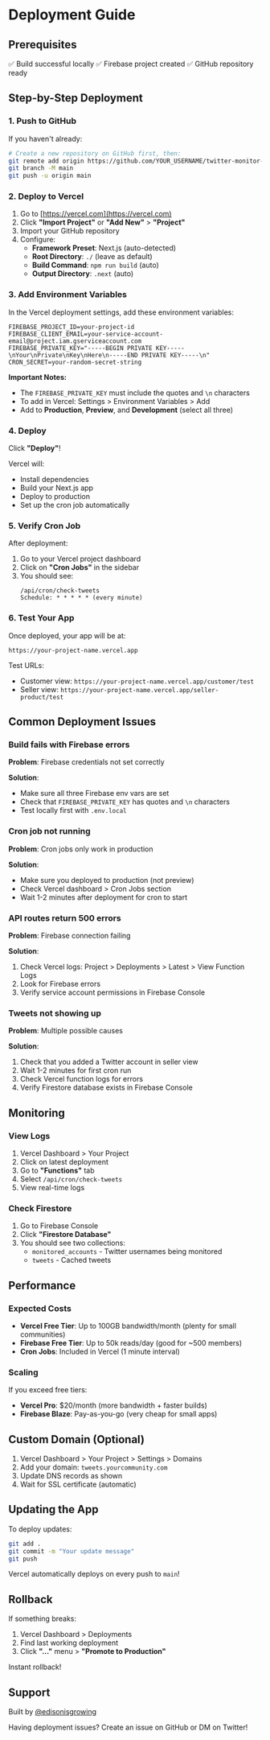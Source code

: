 # Deployment Guide

## Prerequisites

✅ Build successful locally
✅ Firebase project created
✅ GitHub repository ready

## Step-by-Step Deployment

### 1. Push to GitHub

If you haven't already:

```bash
# Create a new repository on GitHub first, then:
git remote add origin https://github.com/YOUR_USERNAME/twitter-monitor-whop.git
git branch -M main
git push -u origin main
```

### 2. Deploy to Vercel

1. Go to [https://vercel.com](https://vercel.com)
2. Click **"Import Project"** or **"Add New"** > **"Project"**
3. Import your GitHub repository
4. Configure:
   - **Framework Preset**: Next.js (auto-detected)
   - **Root Directory**: `./` (leave as default)
   - **Build Command**: `npm run build` (auto)
   - **Output Directory**: `.next` (auto)

### 3. Add Environment Variables

In the Vercel deployment settings, add these environment variables:

```
FIREBASE_PROJECT_ID=your-project-id
FIREBASE_CLIENT_EMAIL=your-service-account-email@project.iam.gserviceaccount.com
FIREBASE_PRIVATE_KEY="-----BEGIN PRIVATE KEY-----\nYour\nPrivate\nKey\nHere\n-----END PRIVATE KEY-----\n"
CRON_SECRET=your-random-secret-string
```

**Important Notes:**
- The `FIREBASE_PRIVATE_KEY` must include the quotes and `\n` characters
- To add in Vercel: Settings > Environment Variables > Add
- Add to **Production**, **Preview**, and **Development** (select all three)

### 4. Deploy

Click **"Deploy"**!

Vercel will:
- Install dependencies
- Build your Next.js app
- Deploy to production
- Set up the cron job automatically

### 5. Verify Cron Job

After deployment:

1. Go to your Vercel project dashboard
2. Click on **"Cron Jobs"** in the sidebar
3. You should see:
   ```
   /api/cron/check-tweets
   Schedule: * * * * * (every minute)
   ```

### 6. Test Your App

Once deployed, your app will be at:
```
https://your-project-name.vercel.app
```

Test URLs:
- Customer view: `https://your-project-name.vercel.app/customer/test`
- Seller view: `https://your-project-name.vercel.app/seller-product/test`

## Common Deployment Issues

### Build fails with Firebase errors

**Problem**: Firebase credentials not set correctly

**Solution**:
- Make sure all three Firebase env vars are set
- Check that `FIREBASE_PRIVATE_KEY` has quotes and `\n` characters
- Test locally first with `.env.local`

### Cron job not running

**Problem**: Cron jobs only work in production

**Solution**:
- Make sure you deployed to production (not preview)
- Check Vercel dashboard > Cron Jobs section
- Wait 1-2 minutes after deployment for cron to start

### API routes return 500 errors

**Problem**: Firebase connection failing

**Solution**:
1. Check Vercel logs: Project > Deployments > Latest > View Function Logs
2. Look for Firebase errors
3. Verify service account permissions in Firebase Console

### Tweets not showing up

**Problem**: Multiple possible causes

**Solution**:
1. Check that you added a Twitter account in seller view
2. Wait 1-2 minutes for first cron run
3. Check Vercel function logs for errors
4. Verify Firestore database exists in Firebase Console

## Monitoring

### View Logs

1. Vercel Dashboard > Your Project
2. Click on latest deployment
3. Go to **"Functions"** tab
4. Select `/api/cron/check-tweets`
5. View real-time logs

### Check Firestore

1. Go to Firebase Console
2. Click **"Firestore Database"**
3. You should see two collections:
   - `monitored_accounts` - Twitter usernames being monitored
   - `tweets` - Cached tweets

## Performance

### Expected Costs

- **Vercel Free Tier**: Up to 100GB bandwidth/month (plenty for small communities)
- **Firebase Free Tier**: Up to 50k reads/day (good for ~500 members)
- **Cron Jobs**: Included in Vercel (1 minute interval)

### Scaling

If you exceed free tiers:
- **Vercel Pro**: $20/month (more bandwidth + faster builds)
- **Firebase Blaze**: Pay-as-you-go (very cheap for small apps)

## Custom Domain (Optional)

1. Vercel Dashboard > Your Project > Settings > Domains
2. Add your domain: `tweets.yourcommunity.com`
3. Update DNS records as shown
4. Wait for SSL certificate (automatic)

## Updating the App

To deploy updates:

```bash
git add .
git commit -m "Your update message"
git push
```

Vercel automatically deploys on every push to `main`!

## Rollback

If something breaks:

1. Vercel Dashboard > Deployments
2. Find last working deployment
3. Click **"..."** menu > **"Promote to Production"**

Instant rollback!

## Support

Built by [@edisonisgrowing](https://twitter.com/edisonisgrowing)

Having deployment issues? Create an issue on GitHub or DM on Twitter!

